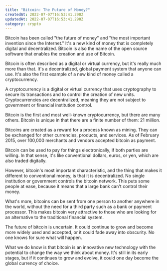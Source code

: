 ```yaml
---
title: "Bitcoin: The Future of Money?"
createdAt: 2022-07-07T16:53:41.290Z
updatedAt: 2022-07-07T16:53:41.290Z
category: crypto
---
```


Bitcoin has been called "the future of money" and "the most important invention since the Internet." It's a new kind of money that is completely digital and decentralized. Bitcoin is also the name of the open source software that enables the creation and use of Bitcoin.

Bitcoin is often described as a digital or virtual currency, but it's really much more than that. It's a decentralized, global payment system that anyone can use. It's also the first example of a new kind of money called a cryptocurrency.

A cryptocurrency is a digital or virtual currency that uses cryptography to secure its transactions and to control the creation of new units. Cryptocurrencies are decentralized, meaning they are not subject to government or financial institution control.

Bitcoin is the first and most well-known cryptocurrency, but there are many others. Bitcoin is unique in that there are a finite number of them: 21 million.

Bitcoins are created as a reward for a process known as mining. They can be exchanged for other currencies, products, and services. As of February 2015, over 100,000 merchants and vendors accepted bitcoin as payment.

Bitcoin can be used to pay for things electronically, if both parties are willing. In that sense, it's like conventional dollars, euros, or yen, which are also traded digitally.

However, bitcoin's most important characteristic, and the thing that makes it different to conventional money, is that it is decentralized. No single institution or government controls the bitcoin network. This puts some people at ease, because it means that a large bank can't control their money.

What's more, bitcoins can be sent from one person to another anywhere in the world, without the need for a third party such as a bank or payment processor. This makes bitcoin very attractive to those who are looking for an alternative to the traditional financial system.

The future of bitcoin is uncertain. It could continue to grow and become more widely used and accepted, or it could fade away into obscurity. No one knows for sure what will happen.

What we do know is that bitcoin is an innovative new technology with the potential to change the way we think about money. It's still in its early stages, but if it continues to grow and evolve, it could one day become the global currency of choice.
